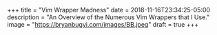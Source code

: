 +++
title = "Vim Wrapper Madness"
date = 2018-11-16T23:34:25-05:00
description = "An Overview of the Numerous Vim Wrappers that I Use."
image = "https://bryanbugyi.com/images/BB.jpeg"
draft = true
+++
